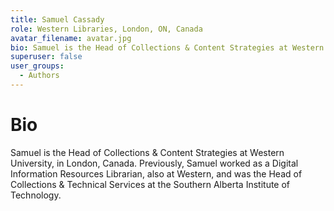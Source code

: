 ```yaml
---
title: Samuel Cassady
role: Western Libraries, London, ON, Canada
avatar_filename: avatar.jpg
bio: Samuel is the Head of Collections & Content Strategies at Western University, in London, Canada.  Previously, Samuel worked as a Digital Information Resources Librarian, also at Western, and was the Head of Collections & Technical Services at the Southern Alberta Institute of Technology.
superuser: false
user_groups:
  - Authors
---
```


# Bio
Samuel is the Head of Collections & Content Strategies at Western University, in London, Canada. Previously, Samuel worked as a Digital Information Resources Librarian, also at Western, and was the Head of Collections & Technical Services at the Southern Alberta Institute of Technology.